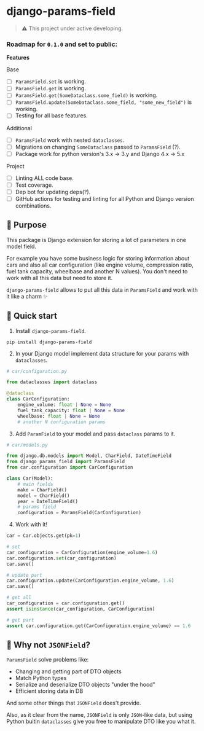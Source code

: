 # django-params-field

> ⚠️ This project under active developing.

### Roadmap for `0.1.0` and set to public:

**Features**

Base
- [ ] `ParamsField.set` is working.
- [ ] `ParamsField.get` is working.
- [ ] `ParamsField.get(SomeDataclass.some_field)` is working.
- [ ] `ParamsField.update(SomeDataclass.some_field, "some_new_field")` is working.
- [ ] Testing for all base features.

Additional
- [ ] `ParamsField` work with nested `dataclasses`.
- [ ] Migrations on changing `SomeDataclass` passed to `ParamsField` (?).
- [ ] Package work for python version's 3.x -> 3.y and Django 4.x -> 5.x

Project
- [ ] Linting ALL code base.
- [ ] Test coverage.
- [ ] Dep bot for updating deps(?).
- [ ] GitHub actions for testing and linting for all Python and Django version combinations.

## 📍 Purpose

This package is Django extension for storing a lot of parameters in one model field.

For example you have some business logic for storing information about cars and also all car configuration (like engine volume, compression ratio, fuel tank capacity, wheelbase and another N values). You don't need to work with all this data but need to store it.

`django-params-field` allows to put all this data in `ParamsField` and work with it like a charm ✨

## 🚀 Quick start

1. Install `django-params-field`.
```
pip install django-params-field
```

2. In your Django model implement data structure for your params with `dataclasses`.

```python
# car/configuration.py

from dataclasses import dataclass

@dataclass
class CarConfiguration:
    engine_volume: float | None = None
    fuel_tank_capacity: float | None = None
    wheelbase: float | None = None
    # another N configuration params
```

3. Add `ParamField` to your model and pass `dataclass` params to it.

```python
# car/models.py

from django.db.models import Model, CharField, DateTimeField
from django_params_field import ParamsField
from car.configuration import CarConfiguration

class Car(Model):
    # main fields
    make = CharField()
    model = CharField()
    year = DateTimeField()
    # params field
    configuration = ParamsField(CarConfiguration)
```

4. Work with it!

```python
car = Car.objects.get(pk=1)

# set
car_configuration = CarConfiguration(engine_volume=1.6)
car.configuration.set(car_configuration)
car.save()

# update part
car.configuration.update(CarConfiguration.engine_volume, 1.6)
car.save()

# get all
car_configuration = car.configuration.get()
assert isinstance(car_configuration, CarConfiguration)

# get part
assert car.configuration.get(CarConfiguration.engine_volume) == 1.6
```

## 🤔 Why not `JSONField`?

`ParamsField` solve problems like:
* Changing and getting part of DTO objects
* Match Python types
* Serialize and deserialize DTO objects "under the hood"
* Efficient storing data in DB

And some other things that `JSONField` does't provide.

Also, as it clear from the name, `JSONField` is only `JSON`-like data, but using Python buitin `dataclasses` give you free to manipulate DTO like you what it.